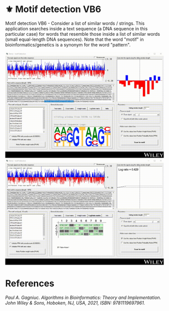 # :fleur_de_lis: Motif detection VB6
Motif detection VB6 - Consider a list of similar words / strings. This application searches inside a text sequence (a DNA sequence in this particular case) for words that resemble those inside a list of similar words (small equal-length DNA sequences). Note that the word "motif" in bioinformatics/genetics is a synonym for the word "pattern".


<kbd><img src="https://github.com/Gagniuc/Motif-detection-VB6/blob/main/screenshot/Demo%20-%20DNA%20motif%20detection%20in%20VB6%20(6).gif" /></kbd>
<kbd><img src="https://github.com/Gagniuc/Motif-detection-VB6/blob/main/screenshot/Demo%20-%20DNA%20motif%20detection%20in%20VB6%20(8).gif" /></kbd>

# References

<i>Paul A. Gagniuc. Algorithms in Bioinformatics: Theory and Implementation. John Wiley & Sons, Hoboken, NJ, USA, 2021, ISBN: 9781119697961.</i>

